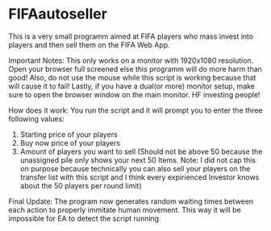 # FIFAautoseller

This is a very small programm aimed at FIFA players who mass invest into players and then sell them on the FIFA Web App.

Important Notes: This only works on a monitor with 1920x1080 resolution. Open your browser full screened else this programm will do more harm than good!
Also, do not use the mouse while this script is working because that will cause it to fail!
Lastly, if you have a  dual(or more) monitor setup, make sure to open the browser window on the main monitor. 
HF investing people!

How does it work:
You run the script and it will prompt you to enter the three following values:
1. Starting price of your players
2. Buy now price of your players
3. Amount of players you want to sell (Should not be above 50 because the unassigned pile only shows your next 50 Items. Note: I did not cap this on purpose because
technically you can also sell your players on the transfer list with this script and I think every expirienced Investor knows about the 50 players per round limit)
                  
Final Update: 
The program now generates random waiting times between each action to properly immitate human movement. 
This way it will be impossible for EA to detect the script running

